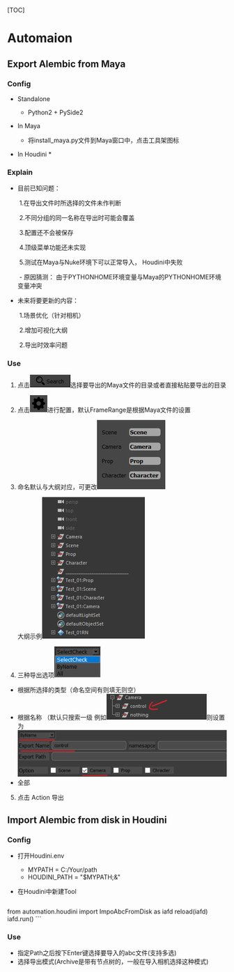 

[TOC]

# Automaion
## Export Alembic from Maya

### Config

* Standalone
  * Python2 + PySide2

* In Maya
  - 将install_maya.py文件到Maya窗口中，点击工具架图标

* In Houdini
  * 

### Explain

* 目前已知问题：

  ​		1.在导出文件时所选择的文件未作判断

  ​		2.不同分组的同一名称在导出时可能会覆盖

  ​		3.配置还不会被保存

  ​		4.顶级菜单功能还未实现

  ​		5.测试在Maya与Nuke环境下可以正常导入， Houdini中失败

  ​				- 原因猜测： 由于PYTHONHOME环境变量与Maya的PYTHONHOME环境变量冲突

* 未来将要更新的内容：

  ​		1.场景优化（针对相机）

  ​		2.增加可视化大纲

  ​		2.导出时效率问题

### Use

1. 点击![1563556326501](assets/1563556326501.png)选择要导出的Maya文件的目录或者直接粘贴要导出的目录

2. 点击![1563556302086](assets/1563556302086.png)进行配置，默认FrameRange是根据Maya文件的设置

3. 命名默认与大纲对应，可更改<img src="assets/1563556673220.png" style="width:200px height:200px">

   ​                              大纲示例<img src="assets/1563556572503.png" style="width:100px height:500px">

4. 三种导出选项<img src="assets/1563556854507.png" style="width:100px height:100px">

* 根据所选择的类型（命名空间有则填无则空）
* 根据名称 （默认只搜索一级 例如![1563557290180](assets/1563557290180.png)则设置为![1563557358152](assets/1563557358152.png)
* 全部

5. 点击 Action 导出

## Import Alembic from disk in Houdini

### Config

* 打开Houdini.env
  * MYPATH = C:/Your/path
  * HOUDINI_PATH = "$MYPATH;&"

* 在Houdini中新建Tool

	```python
from automation.houdini import ImpoAbcFromDisk as iafd
reload(iafd)
iafd.run()
	```

### Use

* 指定Path之后按下Enter键选择要导入的abc文件(支持多选)
* 选择导出模式(Archive是带有节点树的，一般在导入相机选择这种模式)